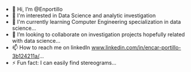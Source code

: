 - 👋 Hi, I’m @Enportillo
- 👀 I'm interested in Data Science and analytic investigation
- 🌱 I'm currently learning Computer Engineering specialization in data science...
- 💞️ I’m looking to collaborate on investigation projects hopefully related with data science...
- 📫 How to reach me on linkedIn www.linkedin.com/in/encar-portillo-3b124211a/...
- ⚡ Fun fact: I can easily find stereograms...

<!---
Enportillo/Enportillo is a ✨ special ✨ repository because its `README.md` (this file) appears on your GitHub profile.
You can click the Preview link to take a look at your changes.
--->
